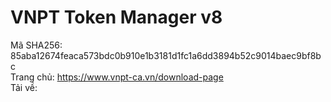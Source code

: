 # VNPT Token Manager v8
Mã SHA256: 85aba12674feaca573bdc0b910e1b3181d1fc1a6dd3894b52c9014baec9bf8bc <br>
Trang chủ: https://www.vnpt-ca.vn/download-page <br>
Tải về: 
